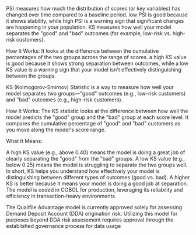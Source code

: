 PSI measures how much the distribution of scores (or key variables) has changed over time compared to a baseline period. 
 low PSI is good because it shows stability, while high PSI is a warning sign that significant changes are happening in your population.
KS measures how well your model separates the "good" and "bad" outcomes (for example, low-risk vs. high-risk customers).

How It Works:
It looks at the difference between the cumulative percentages of the two groups across the range of scores.
a high KS value is good because it shows strong separation between outcomes, while a low KS value is a warning sign that your model isn't effectively distinguishing between the groups.

KS (Kolmogorov-Smirnov) Statistic is a way to measure how well your model separates two groups—"good" outcomes (e.g., low-risk customers) and "bad" outcomes (e.g., high-risk customers).

How It Works:
The KS statistic looks at the difference between how well the model predicts the "good" group and the "bad" group at each score level.
It compares the cumulative percentage of "good" and "bad" customers as you move along the model's score range.

What It Means:

A high KS value (e.g., above 0.40) means the model is doing a great job of clearly separating the "good" from the "bad" groups.
A low KS value (e.g., below 0.25) means the model is struggling to separate the two groups well.
In short, KS helps you understand how effectively your model is distinguishing between different types of outcomes (good vs. bad). A higher KS is better because it means your model is doing a good job at separation.
The model is coded in COBOL for production, leveraging its reliability and efficiency in transaction-heavy environments. 

The Qualifile Advantage model is currently approved solely for assessing Demand Deposit Account (DDA) origination risk. Utilizing this model for purposes beyond DDA risk assessment requires approval through the established governance process for data usage
